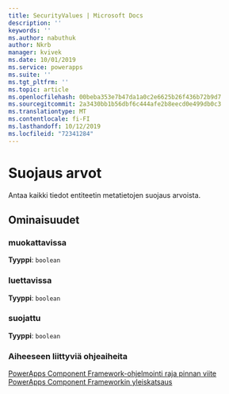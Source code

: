 ```yaml
---
title: SecurityValues | Microsoft Docs
description: ''
keywords: ''
ms.author: nabuthuk
author: Nkrb
manager: kvivek
ms.date: 10/01/2019
ms.service: powerapps
ms.suite: ''
ms.tgt_pltfrm: ''
ms.topic: article
ms.openlocfilehash: 00beba353e7b47da1a0c2e6625b26f436b72b9d7
ms.sourcegitcommit: 2a3430bb1b56dbf6c444afe2b8eecd0e499db0c3
ms.translationtype: MT
ms.contentlocale: fi-FI
ms.lasthandoff: 10/12/2019
ms.locfileid: "72341284"
---
```

# <a name="security-values"></a>Suojaus arvot

Antaa kaikki tiedot entiteetin metatietojen suojaus arvoista. 

## <a name="properties"></a>Ominaisuudet

### <a name="editable"></a>muokattavissa

**Tyyppi**: `boolean`

### <a name="readable"></a>luettavissa

**Tyyppi**: `boolean`

### <a name="secured"></a>suojattu

**Tyyppi**: `boolean`

### <a name="related-topics"></a>Aiheeseen liittyviä ohjeaiheita

[PowerApps Component Framework-ohjelmointi raja pinnan viite](../reference/index.md)<br/>
[PowerApps Component Frameworkin yleiskatsaus](../overview.md)